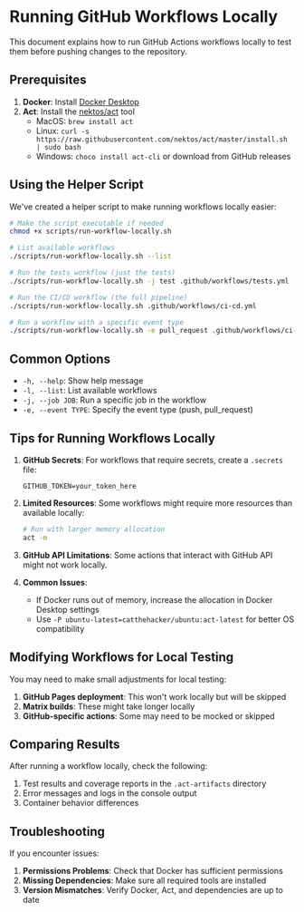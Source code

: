 # Running GitHub Workflows Locally

This document explains how to run GitHub Actions workflows locally to test them before pushing changes to the repository.

## Prerequisites

1. **Docker**: Install [Docker Desktop](https://www.docker.com/products/docker-desktop)
2. **Act**: Install the [nektos/act](https://github.com/nektos/act) tool
   - MacOS: `brew install act`
   - Linux: `curl -s https://raw.githubusercontent.com/nektos/act/master/install.sh | sudo bash`
   - Windows: `choco install act-cli` or download from GitHub releases

## Using the Helper Script

We've created a helper script to make running workflows locally easier:

```bash
# Make the script executable if needed
chmod +x scripts/run-workflow-locally.sh

# List available workflows
./scripts/run-workflow-locally.sh --list

# Run the tests workflow (just the tests)
./scripts/run-workflow-locally.sh -j test .github/workflows/tests.yml

# Run the CI/CD workflow (the full pipeline)
./scripts/run-workflow-locally.sh .github/workflows/ci-cd.yml

# Run a workflow with a specific event type
./scripts/run-workflow-locally.sh -e pull_request .github/workflows/ci-cd.yml
```

## Common Options

- `-h, --help`: Show help message
- `-l, --list`: List available workflows
- `-j, --job JOB`: Run a specific job in the workflow
- `-e, --event TYPE`: Specify the event type (push, pull_request)

## Tips for Running Workflows Locally

1. **GitHub Secrets**: For workflows that require secrets, create a `.secrets` file:
   ```
   GITHUB_TOKEN=your_token_here
   ```

2. **Limited Resources**: Some workflows might require more resources than available locally:
   ```bash
   # Run with larger memory allocation
   act -m
   ```

3. **GitHub API Limitations**: Some actions that interact with GitHub API might not work locally.

4. **Common Issues**:
   - If Docker runs out of memory, increase the allocation in Docker Desktop settings
   - Use `-P ubuntu-latest=catthehacker/ubuntu:act-latest` for better OS compatibility

## Modifying Workflows for Local Testing

You may need to make small adjustments for local testing:

1. **GitHub Pages deployment**: This won't work locally but will be skipped
2. **Matrix builds**: These might take longer locally
3. **GitHub-specific actions**: Some may need to be mocked or skipped

## Comparing Results

After running a workflow locally, check the following:

1. Test results and coverage reports in the `.act-artifacts` directory
2. Error messages and logs in the console output
3. Container behavior differences

## Troubleshooting

If you encounter issues:

1. **Permissions Problems**: Check that Docker has sufficient permissions
2. **Missing Dependencies**: Make sure all required tools are installed
3. **Version Mismatches**: Verify Docker, Act, and dependencies are up to date 